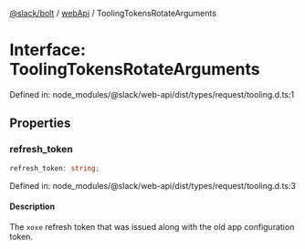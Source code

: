 [@slack/bolt](../../../../index.md) / [webApi](../index.md) / ToolingTokensRotateArguments

# Interface: ToolingTokensRotateArguments

Defined in: node\_modules/@slack/web-api/dist/types/request/tooling.d.ts:1

## Properties

### refresh\_token

```ts
refresh_token: string;
```

Defined in: node\_modules/@slack/web-api/dist/types/request/tooling.d.ts:3

#### Description

The `xoxe` refresh token that was issued along with the old app configuration token.
